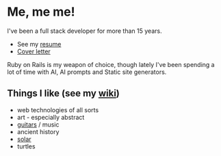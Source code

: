# Me, me me!

I've been a full stack developer for more than 15 years. 

- See my [resume](https://www.vudmaska.com/resume.html)
- [Cover letter](https://github.com/voodoo/voodoo.github.io/wiki/Cover-letter)

Ruby on Rails is my weapon of choice, though lately I've been spending a lot of time with AI, AI prompts and Static site generators.

## Things I like (see my [wiki](https://github.com/voodoo/voodoo.github.io/wiki))

- web technologies of all sorts
- art - especially abstract
- [guitars](https://www.vudmaska.com/site-sharktail/) / music
- ancient history
- [solar](https://github.com/voodoo/static-solar-plan/tree/gh-pages)
- turtles
